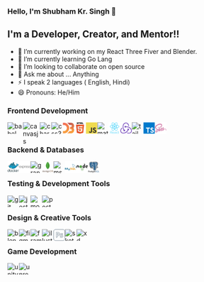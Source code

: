 ### Hello, I'm Shubham Kr. Singh 👋

## I'm a Developer, Creator, and Mentor!!

<!-- - ✍ You can find my projects here [portfolio] -->
- 🔭 I’m currently working on my React Three Fiver and Blender.
- 🌱 I’m currently learning Go Lang
- 👯 I’m looking to collaborate on open source
- 💬 Ask me about ... Anything
- ⚡ I speak 2 languages ( English, Hindi)
- 😄 Pronouns: He/Him


### Frontend Development
<div>
<img src="https://babeljs.io/img/babel.svg" alt="babel" width="35" height="26" align="left"/>
</div>
<img src="https://cdn.prod.website-files.com/58af4d18482a1fed7dfa4b7b/5c2e262fa7e43b28910c1830_white%20text.png" alt="canvasjs" width="38" align="left"/>
<img src="https://www.chartjs.org/media/logo-title.svg" alt="chartjs" width="26" height="26" align="left"/>
<img src="https://www.w3schools.com/css/" alt="css3" width="26" height="26" align="left"/>
<img src="https://raw.githubusercontent.com/devicons/devicon/master/icons/d3js/d3js-original.svg" alt="d3js" width="26" height="26" align="left"/>
<img src="https://raw.githubusercontent.com/devicons/devicon/master/icons/html5/html5-original-wordmark.svg" alt="html5" width="26" height="26" align="left"/>
<img src="https://raw.githubusercontent.com/devicons/devicon/master/icons/javascript/javascript-original.svg" alt="javascript" width="26" height="26" align="left"/>
<img src="https://raw.githubusercontent.com/prplx/svg-logos/5585531d45d294869c4eaab4d7cf2e9c167710a9/svg/materialize.svg" alt="materialize" width="26" height="26" align="left"/>
<img src="https://raw.githubusercontent.com/devicons/devicon/master/icons/react/react-original-wordmark.svg" alt="react" width="26" height="26" align="left"/>
<img src="https://raw.githubusercontent.com/devicons/devicon/master/icons/redux/redux-original.svg" alt="redux" width="26" height="26" align="left"/>
<img src="https://raw.githubusercontent.com/devicons/devicon/master/icons/sass/sass-original.svg" alt="sass" width="26" height="26"/>
<img src="https://www.vectorlogo.zone/logos/tailwindcss/tailwindcss-icon.svg" alt="tailwind" width="26" height="26" align="left"/>
<img src="https://raw.githubusercontent.com/devicons/devicon/master/icons/typescript/typescript-original.svg" alt="typescript" width="26" height="26" align="left"/>

<br />

### Backend & Databases


<img src="https://raw.githubusercontent.com/devicons/devicon/master/icons/docker/docker-original-wordmark.svg" alt="docker" width="26" height="26" align="left"/>
<img src="https://raw.githubusercontent.com/devicons/devicon/master/icons/express/express-original-wordmark.svg" alt="express" width="26" height="26" align="left"/>
<img src="https://www.vectorlogo.zone/logos/graphql/graphql-icon.svg" alt="graphql" width="26" height="26" align="left"/>
<img src="https://raw.githubusercontent.com/devicons/devicon/master/icons/mongodb/mongodb-original-wordmark.svg" alt="mongodb" width="26" height="26" align="left"/>
<img src="https://www.svgrepo.com/show/303229/microsoft-sql-server-logo.svg" alt="mssql" width="26" height="26" align="left"/>
<img src="https://raw.githubusercontent.com/devicons/devicon/master/icons/mysql/mysql-original-wordmark.svg" alt="mysql" width="26" height="26" align="left"/>
<img src="https://raw.githubusercontent.com/devicons/devicon/master/icons/nodejs/nodejs-original-wordmark.svg" alt="nodejs" width="26" height="26" align="left"/>
<img src="https://raw.githubusercontent.com/devicons/devicon/master/icons/postgresql/postgresql-original-wordmark.svg" alt="postgresql" width="26" height="26" align="left"/>


<br />

### Testing & Development Tools

<img src="https://www.vectorlogo.zone/logos/git-scm/git-scm-icon.svg" alt="git" width="26" height="26" align="left"/>
<img src="https://www.vectorlogo.zone/logos/jestjsio/jestjsio-icon.svg" alt="jest" width="26" height="26" align="left"/>
<img src="https://www.vectorlogo.zone/logos/mochajs/mochajs-icon.svg" alt="mocha" width="26" height="26" align="left"/>
<img src="https://www.vectorlogo.zone/logos/getpostman/getpostman-icon.svg" alt="postman" width="26" height="26" align="left"/>

<br />

### Design & Creative Tools


<img src="https://download.blender.org/branding/community/blender_community_badge_white.svg" alt="blender" width="26" height="26" align="left"/>
<img src="https://www.vectorlogo.zone/logos/figma/figma-icon.svg" alt="figma" width="26" height="26" align="left"/>
<img src="https://www.vectorlogo.zone/logos/framer/framer-icon.svg" alt="framer" width="26" height="26" align="left"/>
<img src="https://www.vectorlogo.zone/logos/adobe_illustrator/adobe_illustrator-icon.svg" alt="illustrator" width="26" height="26" align="left"/>
<img src="https://raw.githubusercontent.com/devicons/devicon/master/icons/photoshop/photoshop-line.svg" alt="photoshop" width="26" height="26" align="left"/>
<img src="https://www.vectorlogo.zone/logos/sketchapp/sketchapp-icon.svg" alt="sketch" width="26" height="26" align="left"/>
<img src="https://helpx.adobe.com/content/dam/help/mnemonics/xd_app_RGB_2017.svg" alt="xd" width="26" height="26" align="left"/>

<br />


### Game Development

<img src="https://www.vectorlogo.zone/logos/unity3d/unity3d-icon.svg" alt="unity" width="26" height="26" align="left"/>
<img src="https://raw.githubusercontent.com/kenangundogan/fontisto/036b7eca71aab1bef8e6a0518f7329f13ed62f6b/icons/svg/brand/unreal-engine.svg" alt="unreal" width="26" height="26" align="left"/>



